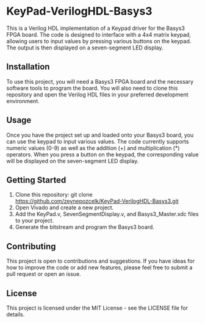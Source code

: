 # KeyPad-VerilogHDL-Basys3

This is a Verilog HDL implementation of a Keypad driver for the Basys3 FPGA board. The code is designed to interface with a 4x4 matrix keypad, allowing users to input values by pressing various buttons on the keypad. The output is then displayed on a seven-segment LED display.

## Installation

To use this project, you will need a Basys3 FPGA board and the necessary software tools to program the board. You will also need to clone this repository and open the Verilog HDL files in your preferred development environment.

## Usage

Once you have the project set up and loaded onto your Basys3 board, you can use the keypad to input various values. The code currently supports numeric values (0-9) as well as the addition (+) and multiplication (*) operators. When you press a button on the keypad, the corresponding value will be displayed on the seven-segment LED display.

## Getting Started

1. Clone this repository:
    git clone https://github.com/zeynepozcelk/KeyPad-VerilogHDL-Basys3.git
3. Open Vivado and create a new project.
4. Add the KeyPad.v, SevenSegmentDisplay.v, and Basys3_Master.xdc files to your project.
5. Generate the bitstream and program the Basys3 board.

## Contributing

This project is open to contributions and suggestions. If you have ideas for how to improve the code or add new features, please feel free to submit a pull request or open an issue.

## License

This project is licensed under the MIT License - see the LICENSE file for details.
